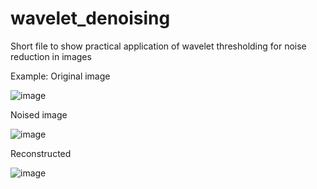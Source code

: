 # wavelet_denoising
Short file to show practical application of wavelet thresholding for noise reduction in images

Example:
Original image



![image](https://github.com/ArcLight079/wavelet_denoising/assets/66447808/483370ba-5992-40ac-990c-417472cd5730)



Noised image

![image](https://github.com/ArcLight079/wavelet_denoising/assets/66447808/3bf73f21-7bb5-49ed-bcf5-e2647e43210a)


Reconstructed

![image](https://github.com/ArcLight079/wavelet_denoising/assets/66447808/75a6be82-c1a4-4edc-8290-bdf242bfdaf5)



